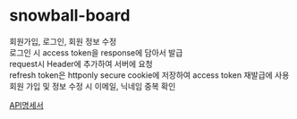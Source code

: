 # snowball-board

회원가입, 로그인, 회원 정보 수정<br>
로그인 시 access token을 response에 담아서 발급<br>
request시 Header에 추가하여 서버에 요청<br>
refresh token은 httponly secure cookie에 저장하여 access token 재발급에 사용<br>
회원 가입 및 정보 수정 시 이메일, 닉네임 중복 확인<br>

[API명세서](https://www.notion.so/jongyoonb/3-API-DOCS-6680e9e353914410bdf3a0b4af8e8773)